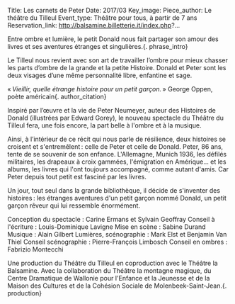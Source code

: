 Title: Les carnets de Peter
Date: 2017/03
Key_image:
Piece_author: Le théâtre du Tilleul
Event_type: Théâtre pour tous, à partir de 7 ans
Reservation_link: http://balsamine.billetterie.it/index.php?...


<!-- Start_date: Dates et horaire à confirmer -->
<!-- End_date: 2017/xx/xx -->
<!-- Time: 20h30 (relâche le dimanche) -->

Entre ombre et lumière, le petit Donald nous fait partager son amour des livres et ses aventures étranges et singulières.{. phrase_intro}

Le Tilleul nous revient avec son art de travailler l’ombre pour mieux chasser les parts d’ombre de la grande et la petite Histoire. Donald et Peter sont les deux visages d’une même personnalité libre, enfantine et sage.

« *Vieillir, quelle étrange histoire pour un petit garçon.* »
George Oppen, poète américain{. author_citation}

Inspiré par l’œuvre et la vie de Peter Neumeyer, auteur des Histoires de Donald (illustrées par Edward Gorey), le nouveau spectacle du Théâtre du Tilleul fera, une fois encore, la part belle à l'ombre et à la musique.

Ainsi, à l’intérieur de ce récit qui nous parle de résilience, deux histoires se croisent et s'entremêlent : celle de Peter et celle de Donald. Peter, 86 ans, tente de se souvenir de son enfance. L'Allemagne, Munich 1936, les défilés militaires, les drapeaux à croix gammées, l'émigration en Amérique… et les albums, les livres qui l'ont toujours accompagné, comme autant d'amis. Car Peter depuis tout petit est fasciné par les livres.

Un jour, tout seul dans la grande bibliothèque, il décide de s'inventer des histoires : les étranges aventures d'un petit garçon nommé Donald, un petit garçon rêveur qui lui ressemble énormément.


Conception du spectacle
:   Carine Ermans et Sylvain Geoffray
Conseil à l'écriture
:   Louis-Dominique Lavigne
Mise en scène
:   Sabine Durand
Musique
:   Alain Gilbert
Lumières, scénographie
:   Mark Elst et Benjamin Van Thiel
Conseil scénographie
:   Pierre-François Limbosch
Conseil en ombres
:   Fabrizio Montecchi

Une production du Théâtre du Tilleul en coproduction avec le Théâtre la Balsamine.
Avec la collaboration du Théâtre la montagne magique, du Centre Dramatique de Wallonie pour l'Enfance et la Jeunesse et de la Maison des Cultures et de la Cohésion Sociale de Molenbeek-Saint-Jean.{. production}
